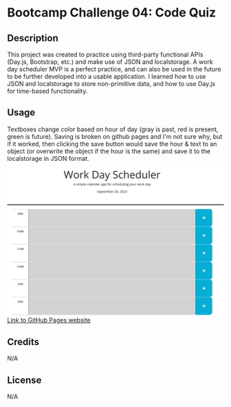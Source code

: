 # Bootcamp Challenge 04: Code Quiz

## Description

This project was created to practice using third-party functional APIs (Day.js, Bootstrap, etc.) and make use of JSON and localstorage. A work day scheduler MVP is a perfect practice, and can also be used in the future to be further developed into a usable application. I learned how to use JSON and localstorage to store non-primitive data, and how to use Day.js for time-based functionality.

## Usage

Textboxes change color based on hour of day (gray is past, red is present, green is future). Saving is broken on github pages and I'm not sure why, but if it worked, then clicking the save button would save the hour & text to an object (or overwrite the object if the hour is the same) and save it to the localstorage in JSON format.

![Image of website](./assets/references/website-image.png)
[Link to GitHub Pages website](https://kevinpatto.github.io/Bootcamp-Challenge-05-Work-Day-Scheduler/)

## Credits

N/A

## License

N/A